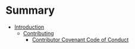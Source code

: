 # Summary

* [Introduction](README.md)
   * [Contributing](contributing.md)
       * [Contributor Covenant Code of Conduct](code_of_conduct.md)

